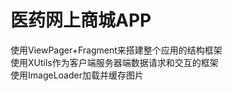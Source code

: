 # 医药网上商城APP
 使用ViewPager+Fragment来搭建整个应用的结构框架  
 使用XUtils作为客户端服务器端数据请求和交互的框架  
 使用ImageLoader加载并缓存图片  
 
